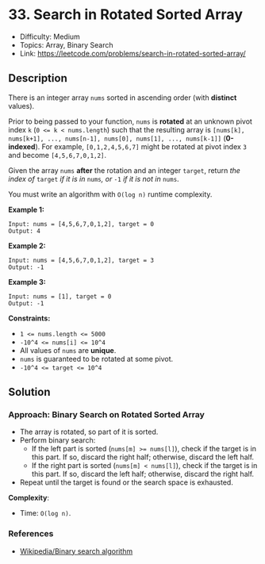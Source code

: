 # 33. Search in Rotated Sorted Array

- Difficulty: Medium
- Topics: Array, Binary Search
- Link: https://leetcode.com/problems/search-in-rotated-sorted-array/

## Description

There is an integer array `nums` sorted in ascending order (with **distinct** values).

Prior to being passed to your function, `nums` is **rotated** at an unknown pivot index `k` (`0 <= k < nums.length`) such that the resulting array is `[nums[k], nums[k+1], ..., nums[n-1], nums[0], nums[1], ..., nums[k-1]]` (**0-indexed**). For example, `[0,1,2,4,5,6,7]` might be rotated at pivot index `3` and become `[4,5,6,7,0,1,2]`.

Given the array `nums` **after** the rotation and an integer `target`, return _the index of_ `target` _if it is in_ `nums`_, or_ `-1` _if it is not in_ `nums`.

You must write an algorithm with `O(log n)` runtime complexity.

**Example 1:**

```
Input: nums = [4,5,6,7,0,1,2], target = 0
Output: 4
```

**Example 2:**

```
Input: nums = [4,5,6,7,0,1,2], target = 3
Output: -1
```

**Example 3:**

```
Input: nums = [1], target = 0
Output: -1
```

**Constraints:**

- `1 <= nums.length <= 5000`
- `-10^4 <= nums[i] <= 10^4`
- All values of `nums` are **unique**.
- `nums` is guaranteed to be rotated at some pivot.
- `-10^4 <= target <= 10^4`

## Solution

### Approach: Binary Search on Rotated Sorted Array

- The array is rotated, so part of it is sorted.
- Perform binary search:
  - If the left part is sorted (`nums[m] >= nums[l]`), check if the target is in this part. If so, discard the right half; otherwise, discard the left half.
  - If the right part is sorted (`nums[m] < nums[l]`), check if the target is in this part. If so, discard the left half; otherwise, discard the right half.
- Repeat until the target is found or the search space is exhausted.

**Complexity**:

- Time: `O(log n)`.

### References

- [Wikipedia/Binary search algorithm](https://en.wikipedia.org/wiki/Binary_search_algorithm)
